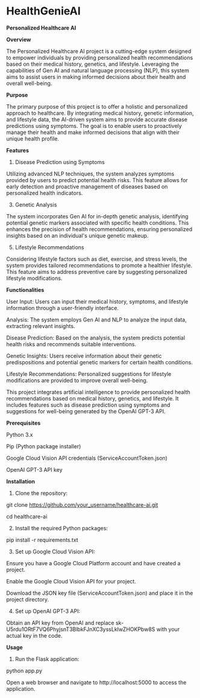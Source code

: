 # HealthGenieAI

**Personalized Healthcare AI**


**Overview**


The Personalized Healthcare AI project is a cutting-edge system designed to empower individuals by providing personalized health recommendations based on their medical history, genetics, and lifestyle. Leveraging the capabilities of Gen AI and natural language processing (NLP), this system aims to assist users in making informed decisions about their health and overall well-being.

**Purpose**


The primary purpose of this project is to offer a holistic and personalized approach to healthcare. By integrating medical history, genetic information, and lifestyle data, the AI-driven system aims to provide accurate disease predictions using symptoms. The goal is to enable users to proactively manage their health and make informed decisions that align with their unique health profile.

**Features**


1. Disease Prediction using Symptoms
   
Utilizing advanced NLP techniques, the system analyzes symptoms provided by users to predict potential health risks. This feature allows for early detection and proactive management of diseases based on personalized health indicators.

3. Genetic Analysis
   
The system incorporates Gen AI for in-depth genetic analysis, identifying potential genetic markers associated with specific health conditions. This enhances the precision of health recommendations, ensuring personalized insights based on an individual's unique genetic makeup.

5. Lifestyle Recommendations
   
Considering lifestyle factors such as diet, exercise, and stress levels, the system provides tailored recommendations to promote a healthier lifestyle. This feature aims to address preventive care by suggesting personalized lifestyle modifications.

**Functionalities**


User Input: Users can input their medical history, symptoms, and lifestyle information through a user-friendly interface.

Analysis: The system employs Gen AI and NLP to analyze the input data, extracting relevant insights.

Disease Prediction: Based on the analysis, the system predicts potential health risks and recommends suitable interventions.

Genetic Insights: Users receive information about their genetic predispositions and potential genetic markers for certain health conditions.

Lifestyle Recommendations: Personalized suggestions for lifestyle modifications are provided to improve overall well-being.

This project integrates artificial intelligence to provide personalized health recommendations based on medical history, genetics, and lifestyle. It includes features such as disease prediction using symptoms and suggestions for well-being generated by the OpenAI GPT-3 API.

**Prerequisites**

Python 3.x

Pip (Python package installer)

Google Cloud Vision API credentials (ServiceAccountToken.json)

OpenAI GPT-3 API key 


**Installation**

1. Clone the repository:

git clone https://github.com/your_username/healthcare-ai.git

cd healthcare-ai



2. Install the required Python packages:

pip install -r requirements.txt


3. Set up Google Cloud Vision API:

 Ensure you have a Google Cloud Platform account and have created a project.

Enable the Google Cloud Vision API for your project.

Download the JSON key file (ServiceAccountToken.json) and place it in the project directory.

4. Set up OpenAI GPT-3 API:

Obtain an API key from OpenAI and replace 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 with your actual key in the code.


**Usage**


1. Run the Flask application:

python app.py

Open a web browser and navigate to http://localhost:5000 to access the application.





